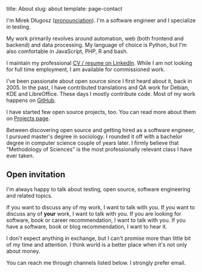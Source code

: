 title: About
slug: about
template: page-contact

I'm Mirek Długosz ([pronounciation]({filename}/pages/name-pronounciation.md)). I'm a software engineer and I specialize in testing.

My work primarily revolves around automation, web (both frontend and backend) and data processing. My language of choice is Python, but I'm also comfortable in JavaScript, PHP, R and bash.

I maintain my professional [CV / resume on LinkedIn](https://www.linkedin.com/in/mirekdlugosz/en). While I am not looking for full time employment, I am available for commissioned work.

I've been passionate about open source since I first heard about it, back in 2005. In the past, I have contributed translations and QA work for Debian, KDE and LibreOffice. These days I mostly contribute code. Most of my work happens on [GitHub](https://github.com/mirekdlugosz).

I have started few open source projects, too. You can read more about them on [Projects page]({filename}/pages/projects.md).

Between discovering open source and getting hired as a software engineer, I pursued master's degree in sociology. I rounded it off with a bachelor degree in computer science couple of years later. I firmly believe that "Methodology of Sciences" is the most professionally relevant class I have ever taken.

## Open invitation

I'm always happy to talk about testing, open source, software engineering and related topics.

If you want to discuss any of my work, I want to talk with you.
If you want to discuss any of **your** work, I want to talk with you.
If you are looking for software, book or career recommendation, I want to talk with you.
If you have a software, book or blog recommendation, I want to hear it.

I don't expect anything in exchange, but I can't promise more than little bit of my time and attention. I think world is a better place when it's not only about money.

You can reach me through channels listed below. I strongly prefer email.
